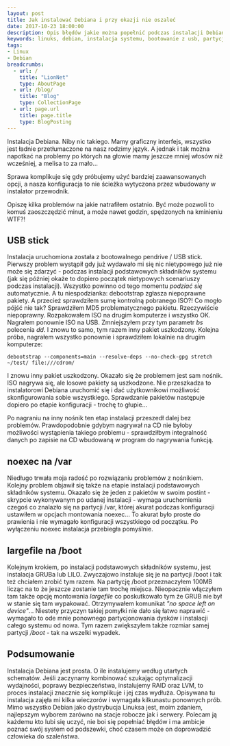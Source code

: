 ```yaml
---
layout: post
title: Jak instalować Debiana i przy okazji nie oszaleć
date: 2017-10-23 18:00:00
description: Opis błędów jakie można popełnić podczas instalacji Debiana
keywords: linuks, debian, instalacja systemu, bootowanie z usb, partycjonowanie, grub, lilo, programy rozruchowe
tags:
- Linux
- Debian
breadcrumbs:
  - url: /
    title: "LionNet"
    type: AboutPage
  - url: /blog/
    title: "Blog"
    type: CollectionPage
  - url: page.url
    title: page.title
    type: BlogPosting
---
```


Instalacja Debiana. Niby nic takiego. Mamy graficzny interfejs, wszystko jest ładnie przetłumaczone na nasz rodzimy język. A jednak i tak można napotkać na problemy po których na głowie mamy jeszcze mniej włosów niż wcześniej, a melisa to za mało...

Sprawa komplikuje się gdy próbujemy użyć bardziej zaawansowanych opcji, a nasza konfiguracja to nie ścieżka wytyczona przez wbudowany w instalator przewodnik.

Opiszę kilka problemów na jakie natrafiłem ostatnio. Być może pozwoli to komuś zaoszczędzić minut, a może nawet godzin, spędzonych na kminieniu WTF?!

## USB stick

Instalacja uruchomiona została z bootowalnego pendrive / USB stick. Pierwszy problem wystąpił gdy już wydawało mi się nic nietypowego już nie może się zdarzyć - podczas instalacji podstawowych składników systemu (jak się później okaże to dopiero początek nietypowych scenariuszy podczas instalacji). Wszystko powinno od tego momentu *podziać się* automatycznie. A tu niespodzianka: debootstrap zgłasza niepoprawne pakiety. A przecież sprawdziłem sumę kontrolną pobranego ISO?! Co mogło pójść nie tak? Sprawdziłem MD5 problematycznego pakietu. Rzeczywiście niepoprawny. Rozpakowałem ISO na drugim komputerze i wszystko OK. Nagrałem ponownie ISO na USB. Zmniejszyłem przy tym parametr *bs* polecenia *dd*. I znowu to samo, tym razem inny pakiet uszkodzony. Kolejna próba, nagrałem wszystko ponownie i sprawdziłem lokalnie na drugim komputerze:

```
debootstrap --components=main --resolve-deps --no-check-gpg stretch ~/test/ file:///cdrom/
```

I znowu inny pakiet uszkodzony. Okazało się że problemem jest sam nośnik. ISO nagrywa się, ale losowe pakiety są uszkodzone. Nie przeszkadza to instalatorowi Debiana uruchomić się i dać użytkownikowi możliwość skonfigurowania sobie wszystkiego. Sprawdzanie pakietów następuje dopiero po etapie konfiguracji - trochę to głupie...

Po nagraniu na inny nośnik ten etap instalacji przeszedł dalej bez problemów. Prawdopodobnie gdybym nagrywał na CD nie byłoby możliwości wystąpienia takiego problemu - sprawdziłbym integralność danych po zapisie na CD wbudowaną w program do nagrywania funkcją.

## noexec na /var

Niedługo trwała moja radość po rozwiązaniu problemów z nośnikiem. Kolejny problem objawił się także na etapie instalacji podstawowych składników systemu. Okazało się że jeden z pakietów w swoim postint - skrypcie wykonywanym po udanej instalacji - wymaga uruchomienia czegoś co znalazło się na partycji /var, której akurat podczas konfiguracji ustawiłem w opcjach montowania noexec... To akurat było proste do prawienia i nie wymagało konfiguracji wszystkiego od początku. Po wyłączeniu noexec instalacja przebiegła pomyślnie.

## largefile na /boot

Kolejnym krokiem, po instalacji podstawowych składników systemu, jest instalacja GRUBa lub LILO. Zwyczajowo instaluje się je na partycji /boot i tak też chciałem zrobić tym razem. Na partycję /boot przeznaczyłem 100MB licząc na to że jeszcze zostanie tam trochę miejsca. Nieopacznie włączyłem tam także opcję montowania *largefile* co poskutkowało tym że GRUB nie był w stanie się tam wypakować. Otrzymywałem komunikat *"no space left on device"*... Niestety przyczyn takiej pomyłki nie dało się łatwo naprawić - wymagało to ode mnie ponownego partycjonowania dysków i instalacji całego systemu od nowa. Tym razem zwiększyłem także rozmiar samej partycji */boot* - tak na wszelki wypadek.

## Podsumowanie

Instalacja Debiana jest prosta. O ile instalujemy według utartych schematów. Jeśli zaczynamy kombinować szukając optymalizacji wydajności, poprawy bezpieczeństwa, instalujemy RAID oraz LVM, to proces instalacji znacznie się komplikuje i jej czas wydłuża. Opisywana tu instalacja zajęła mi kilka wieczorów i wymagała kilkunastu ponownych prób. Mimo wszystko Debian jako dystrybucja Linuksa jest, moim zdaniem, najlepszym wyborem zarówno na stacje robocze jak i serwery. Polecam ją każdemu kto lubi się uczyć, nie boi się popełniać błędów i ma ambicje poznać swój system od podszewki, choć czasem może on doprowadzić człowieka do szaleństwa.


